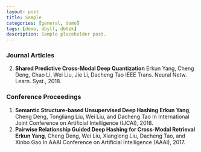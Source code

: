 ```yaml
---
layout: post
title: Sample
categories: [general, demo]
tags: [demo, dbyll, dbtek]
description: Sample placeholder post.
---
```

### Journal Articles
2. **Shared Predictive Cross-Modal Deep Quantization**
Erkun Yang, Cheng Deng, Chao Li, Wei Liu, Jie Li, Dacheng Tao
 IEEE Trans. Neural Netw. Learn. Syst., 2018. 
### Conference Proceedings
1. **Semantic Structure-based Unsupervised Deep Hashing**
**Erkun Yang**, Cheng Deng, Tongliang Liu, Wei Liu, and Dacheng Tao
In International Joint Conference on Artificial Intelligence (IJCAI), 2018.
2. **Pairwise Relationship Guided Deep Hashing for Cross-Modal Retrieval**
**Erkun Yang**, Cheng Deng, Wei Liu, Xianglong Liu, Dacheng Tao, and Xinbo Gao
In AAAI Conference on Artificial Intelligence (AAAI), 2017.
